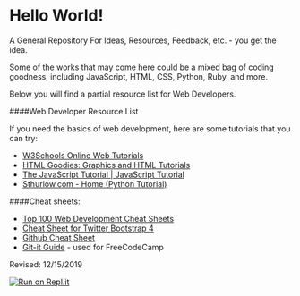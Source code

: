 Hello World!
===========

A General Repository For Ideas, Resources, Feedback, etc. - you get the idea. 

Some of the works that may come here could be a mixed bag of coding goodness, including JavaScript, HTML, CSS, Python, Ruby, and more. 

Below you will find a partial resource list for Web Developers. 

####Web Developer Resource List

If you need the basics of web development, here are some tutorials that you can try:

* [W3Schools Online Web Tutorials](http://www.w3schools.com/) 
* [HTML Goodies: Graphics and HTML Tutorials](http://www.htmlgoodies.com/tutorials/) 
* [The JavaScript Tutorial | JavaScript Tutorial](http://javascript.info/) 
* [Sthurlow.com - Home (Python Tutorial)](http://sthurlow.com/python/)

####Cheat sheets:
* [Top 100 Web Development Cheat Sheets](http://www.studyweb.com/the-cheat-sheet-cheat-sheet-top-100-lists-of-web-development-cheat-sheets/)
* [Cheat Sheet for Twitter Bootstrap 4](https://hackerthemes.com/bootstrap-cheatsheet/)
* [Github Cheat Sheet](https://training.github.com/kit/downloads/github-git-cheat-sheet.pdf)
* [Git-it Guide](http://jlord.us/git-it/index.html) - used for FreeCodeCamp

Revised: 12/15/2019 

[![Run on Repl.it](https://repl.it/badge/github/stmapman7/hello-world)](https://repl.it/github/stmapman7/hello-world)
